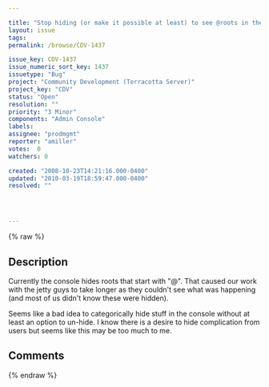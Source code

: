 ```yaml
---

title: "Stop hiding (or make it possible at least) to see @roots in the admin console"
layout: issue
tags: 
permalink: /browse/CDV-1437

issue_key: CDV-1437
issue_numeric_sort_key: 1437
issuetype: "Bug"
project: "Community Development (Terracotta Server)"
project_key: "CDV"
status: "Open"
resolution: ""
priority: "3 Minor"
components: "Admin Console"
labels: 
assignee: "prodmgmt"
reporter: "amiller"
votes:  0
watchers: 0

created: "2008-10-23T14:21:16.000-0400"
updated: "2010-03-19T18:59:47.000-0400"
resolved: ""




---
```


{% raw %}

## Description

<div markdown="1" class="description">

Currently the console hides roots that start with "@".  That caused our work with the jetty guys to take longer as they couldn't see what was happening (and most of us didn't know these were hidden).  

Seems like a bad idea to categorically hide stuff in the console without at least an option to un-hide.  I know there is a desire to hide complication from users but seems like this may be too much to me.

</div>

## Comments



{% endraw %}
